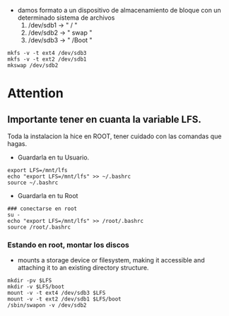 * damos formato a un dispositivo de almacenamiento de bloque con un determinado sistema de archivos
  1. /dev/sdb1 -> "   /   "
  2. /dev/sdb2 -> " swap  "
  3. /dev/sdb3 -> " /Boot "
```
mkfs -v -t ext4 /dev/sdb3
mkfs -v -t ext2 /dev/sdb1
mkswap /dev/sdb2
```
# Attention
## Importante tener en cuanta la variable LFS.

Toda la instalacion la hice en ROOT, tener cuidado con las comandas que hagas.

* Guardarla en tu Usuario.
```
export LFS=/mnt/lfs
echo "export LFS=/mnt/lfs" >> ~/.bashrc
source ~/.bashrc
```
* Guardarla en tu Root
```
### conectarse en root
su -
echo "export LFS=/mnt/lfs" >> /root/.bashrc
source /root/.bashrc
```

### Estando en root, montar los discos
* mounts a storage device or filesystem, making it accessible and attaching it to an existing directory structure.
```
mkdir -pv $LFS
mkdir -v $LFS/boot
mount -v -t ext4 /dev/sdb3 $LFS
mount -v -t ext2 /dev/sdb1 $LFS/boot
/sbin/swapon -v /dev/sdb2
```
